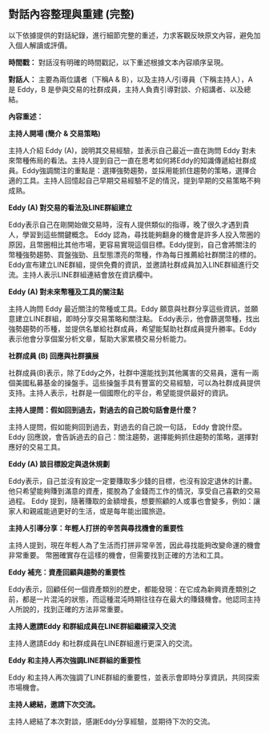 ## 對話內容整理與重建 (完整)

以下依據提供的對話紀錄，進行細節完整的重述，力求客觀反映原文內容，避免加入個人解讀或評價。

**時間戳：** 對話沒有明確的時間戳記，以下重述根據文本內容順序呈現。

**對話人：** 主要為兩位講者（下稱A & B），以及主持人/引導員（下稱主持人），A 是 Eddy，B 是參與交易的社群成員，主持人負責引導對談、介紹講者、以及總結。

**內容重述：**

**主持人開場 (簡介 & 交易策略)**

主持人介紹 Eddy (A)，說明其交易經驗，並表示自己最近一直在詢問 Eddy 對未來幣種佈局的看法。主持人提到自己一直在思考如何將Eddy的知識傳遞給社群成員。Eddy強調關注的重點是：選擇強勢趨勢，並採用能抓住趨勢的策略，選擇合適的工具。主持人回憶起自己早期交易經驗不足的情況，提到早期的交易策略不夠成熟。

**Eddy (A) 對交易的看法及LINE群組建立**

Eddy表示自己在剛開始做交易時，沒有人提供類似的指導，晚了很久才遇到貴人，學習到這些關鍵概念。 Eddy 認為，尋找能夠翻身的機會是許多人投入幣圈的原因，且幣圈相比其他市場，更容易實現這個目標。Eddy提到，自己會將關注的幣種強勢趨勢、買盤強勁、且型態漂亮的幣種，作為每日推薦給社群關注的標的。Eddy宣布建立LINE群組，提供免費的資訊，並邀請社群成員加入LINE群組進行交流。主持人表示LINE群組連結會放在資訊欄中。

**Eddy (A) 對未來幣種及工具的關注點**

主持人詢問 Eddy 最近關注的幣種或工具。Eddy 願意與社群分享這些資訊，並願意建立LINE群組，即時分享交易策略和關注點。 Eddy表示，他會篩選幣種，找出強勢趨勢的币種，並提供名單給社群成員，希望能幫助社群成員提升勝率。Eddy表示他會分享個案分析文章，幫助大家累積交易分析能力。

**社群成員 (B) 回應與社群擴展**

社群成員(B)表示，除了Eddy之外，社群中還能找到其他厲害的交易員，還有一兩個美國私募基金的操盤手。這些操盤手具有豐富的交易經驗，可以為社群成員提供支持。主持人表示，社群是一個國際化的平台，希望能提供最好的資訊。

**主持人提問：假如回到過去，對過去的自己說句話會是什麼？**

主持人提問，假如能夠回到過去，對過去的自己說一句話， Eddy 會說什麼。Eddy 回應說，會告訴過去的自己：關注趨勢，選擇能夠抓住趨勢的策略，選擇對應好的交易工具。

**Eddy (A) 談目標設定與退休規劃**

Eddy表示，自己並沒有設定一定要賺取多少錢的目標，也沒有設定退休的計畫。他只希望能夠賺到滿意的資產，擺脫為了金錢而工作的情況，享受自己喜歡的交易過程。 Eddy 提到，隨著賺取的金額增長，想要照顧的人或事也會變多，例如：讓家人和親戚能過更好的生活，或是每年能出國旅遊。

**主持人引導分享：年輕人打拼的辛苦與尋找機會的重要性**

主持人提到，現在年輕人為了生活而打拼非常辛苦，因此尋找能夠改變命運的機會非常重要。 幣圈確實存在這樣的機會，但需要找到正確的方法和工具。

**Eddy 補充：資產回顧與趨勢的重要性**

Eddy表示，回顧任何一個資產類別的歷史，都能發現：在它成為新興資產類別之前，都是一片混沌的狀態，而這種混沌時期往往存在最大的賺錢機會。他認同主持人所說的，找到正確的方法非常重要。

**主持人邀請Eddy 和群組成員在LINE群組繼續深入交流**

主持人邀請Eddy 和社群成員在LINE群組進行更深入的交流。

**Eddy 和主持人再次強調LINE群組的重要性**

Eddy 和主持人再次強調了LINE群組的重要性，並表示會即時分享資訊，共同探索市場機會。

**主持人總結，邀請下次交流。**

主持人總結了本次對談，感謝Eddy分享經驗，並期待下次的交流。